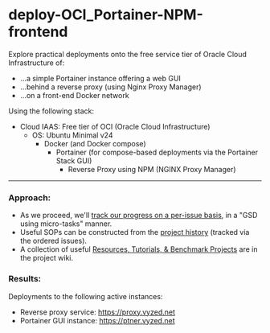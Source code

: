 # deploy-OCI_Portainer-NPM-frontend
Explore practical deployments onto the free service tier of Oracle Cloud Infrastructure of: 
* ...a simple Portainer instance offering a web GUI
* ...behind a reverse proxy (using Nginx Proxy Manager)
* ...on a front-end Docker network 

Using the following stack:
* Cloud IAAS: Free tier of OCI (Oracle Cloud Infrastructure)
  * OS: Ubuntu Minimal v24 
    * Docker (and Docker compose)
      * Portainer (for compose-based deployments via the Portainer Stack GUI) 
        * Reverse Proxy using NPM (NGINX Proxy Manager)

---

### Approach:
* As we proceed, we'll [track our progress on a per-issue basis](https://github.com/vyzed-public/deploy-OCI_Portainer-NPM-frontend/issues), in a "GSD using micro-tasks" manner.   
* Useful SOPs can be constructed from the [project history](https://github.com/vyzed-public/deploy-OCI_Portainer-NPM-frontend/issues?q=is%3Aissue%20sort%3Acreated-asc) (tracked via the ordered issues).
* A collection of useful [Resources, Tutorials, & Benchmark Projects](https://gitlab.com/mindcurrent-public/explore-nextcloud-deployments/deploy-oci_portainer-npm-nc-sqlite/-/wikis/Useful-Resources,-Tutorials,-&-Benchmark-Projects) are in the project wiki.


### Results:

Deployments to the following active instances:  
* Reverse proxy service: https://proxy.vyzed.net
* Portainer GUI instance: https://ptner.vyzed.net




